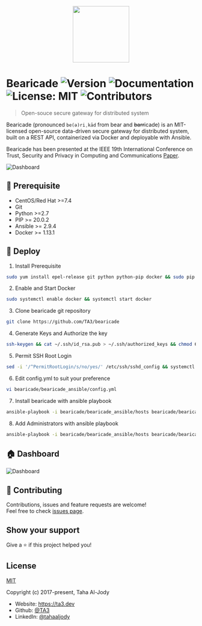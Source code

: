 <p align="center"><img width="150px" align="center" src="https://bearicade.ta3.dev/assets/imgs/bear_git.gif"></p>


  
# Bearicade  ![Version](https://img.shields.io/badge/version-0.1-blue.svg?cacheSeconds=2592000) ![Documentation](https://img.shields.io/badge/documentation-yes-brightgreen.svg) ![License: MIT](https://img.shields.io/github/license/TA3/bearicade) ![Contributors](https://img.shields.io/github/contributors/TA3/bearicade)
> Open-souce secure gateway for distributed system

Bearicade (pronounced `be(ə)riˌkād` from bear and ~~barr~~icade) is an MIT-licensed open-source data-driven secure gateway for distributed system, built on a REST API, containerized via Docker and deployable with Ansible. 

Bearicade has been presented at the IEEE 19th International Conference on Trust, Security and Privacy in Computing and Communications [Paper](https://ieeexplore.ieee.org/document/9342969).

![Dashboard](https://bearicade.ta3.dev/assets/imgs/wireframe.svg)

## 🔖 Prerequisite
- CentOS/Red Hat >=7.4 
- Git
- Python >=2.7
- PIP >= 20.0.2
- Ansible >= 2.9.4
- Docker >= 1.13.1

## 🚀 Deploy
1. Install Prerequisite
```bash
sudo yum install epel-release git python python-pip docker && sudo pip install ansible
```
2. Enable and Start Docker 
```bash
sudo systemctl enable docker && systemctl start docker
```
3. Clone bearicade git repository
```bash
git clone https://github.com/TA3/bearicade
```
4. Generate Keys and Authorize the key
```bash
ssh-keygen && cat ~/.ssh/id_rsa.pub > ~/.ssh/authorized_keys && chmod 600 ~/.ssh/authorized_keys
```
5. Permit SSH Root Login
```bash
sed -i '/^PermitRootLogin/s/no/yes/' /etc/ssh/sshd_config && systemctl restart sshd
```
6. Edit config.yml to suit your preference
```bash
vi bearicade/bearicade_ansible/config.yml
```
7. Install bearicade with ansible playbook
```bash
ansible-playbook -i bearicade/bearicade_ansible/hosts bearicade/bearicade_ansible/bear_install.yml
```
8. Add Administrators with ansible playbook
```bash
ansible-playbook -i bearicade/bearicade_ansible/hosts bearicade/bearicade_ansible/bear_add_user.yml
```

## 🏠 Dashboard
![Dashboard](https://bearicade.ta3.dev/assets/imgs/bearicade-main.png)

## 🤝 Contributing

Contributions, issues and feature requests are welcome!<br />Feel free to check [issues page](https://github.com/TA3/bearicade/issues). 

## Show your support

Give a ⭐️ if this project helped you!

## License

[MIT](http://opensource.org/licenses/MIT) 

Copyright (c) 2017-present, Taha Al-Jody



- Website: https://ta3.dev
- Github: [@TA3](https://github.com/TA3)
- LinkedIn: [@tahaaljody](https://linkedin.com/in/tahaaljody)
